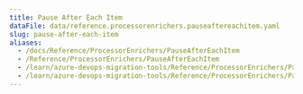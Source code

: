 ```yaml
---
title: Pause After Each Item
dataFile: data/reference.processorenrichers.pauseaftereachitem.yaml
slug: pause-after-each-item
aliases:
  - /docs/Reference/ProcessorEnrichers/PauseAfterEachItem
  - /Reference/ProcessorEnrichers/PauseAfterEachItem
  - /learn/azure-devops-migration-tools/Reference/ProcessorEnrichers/PauseAfterEachItem
  - /learn/azure-devops-migration-tools/Reference/ProcessorEnrichers/PauseAfterEachItem/index.md
---
```

